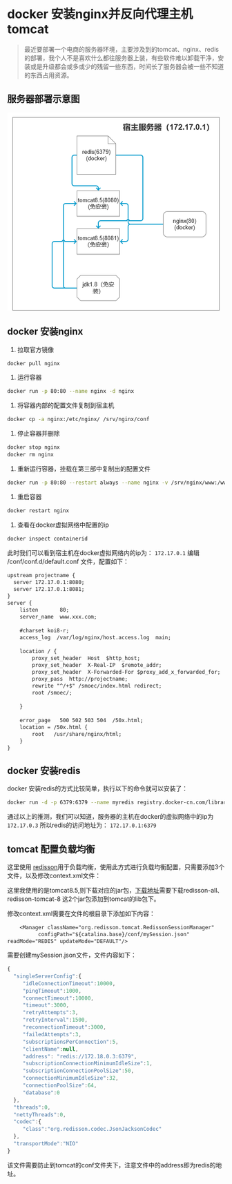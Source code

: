 # docker  安装nginx并反向代理主机tomcat

> 最近要部署一个电商的服务器环境，主要涉及到的tomcat、nginx、redis的部署，我个人不是喜欢什么都往服务器上装，有些软件难以卸载干净，安装或是升级都会或多或少的残留一些东西，时间长了服务器会被一些不知道的东西占用资源。

## 服务器部署示意图

![](../.gitbook/assets/docker.png)

## docker 安装nginx

1. 拉取官方镜像

```bash
docker pull nginx
```

1. 运行容器

```bash
docker run -p 80:80 --name nginx -d nginx
```

1. 将容器内部的配置文件复制到宿主机

```bash
docker cp -a nginx:/etc/nginx/ /srv/nginx/conf
```

1. 停止容器并删除

```bash
docker stop nginx
docker rm nginx
```

1. 重新运行容器，挂载在第三部中复制出的配置文件

```bash
docker run -p 80:80 --restart always --name nginx -v /srv/nginx/www:/www -v /srv/nginx/conf/:/etc/nginx/ -v /srv/nginx/logs:/var/log/nginx -v /srv/nginx/wwwlogs:/wwwlogs -d nginx
```

1. 重启容器

```bash
docker restart nginx
```

1. 查看在docker虚拟网络中配置的ip

```bash
docker inspect containerid
```

此时我们可以看到宿主机在docker虚拟网络内的ip为： `172.17.0.1` 编辑 /conf/conf.d/default.conf 文件，配置如下：

```text
upstream projectname {
  server 172.17.0.1:8080;
  server 172.17.0.1:8081;
}
server {
    listen       80;
    server_name  www.xxx.com;

    #charset koi8-r;
    access_log  /var/log/nginx/host.access.log  main;

    location / {
        proxy_set_header  Host  $http_host;
        proxy_set_header  X-Real-IP  $remote_addr;
        proxy_set_header  X-Forwarded-For $proxy_add_x_forwarded_for;
        proxy_pass  http://projectname;
        rewrite "^/+$" /smoec/index.html redirect;
        root /smoec/;

    }

    error_page   500 502 503 504  /50x.html;
    location = /50x.html {
        root   /usr/share/nginx/html;
    }
}
```

## docker 安装redis

docker 安装redis的方式比较简单，执行以下的命令就可以安装了：

```bash
docker run -d -p 6379:6379 --name myredis registry.docker-cn.com/library/redis
```

通过以上的推测，我们可以知道，服务器的主机在docker的虚拟网络中的ip为 `172.17.0.3` 所以redis的访问地址为： `172.17.0.1:6379`

## tomcat 配置负载均衡

这里使用 [redisson](https://github.com/redisson/redisson)用于负载均衡，使用此方式进行负载均衡配置，只需要添加3个文件，以及修改context.xml文件：

这里我使用的是tomcat8.5,则下载对应的jar包，[下载地址](https://github.com/redisson/redisson/tree/master/redisson-tomcat)需要下载redisson-all、redisson-tomcat-8 这2个jar包添加到tomcat的lib包下。

修改context.xml需要在文件的根目录下添加如下内容：

```markup
    <Manager className="org.redisson.tomcat.RedissonSessionManager"
          configPath="${catalina.base}/conf/mySession.json" readMode="REDIS" updateMode="DEFAULT"/>
```

需要创建mySession.json文件，文件内容如下：

```javascript
{
  "singleServerConfig":{
     "idleConnectionTimeout":10000,
     "pingTimeout":1000,
     "connectTimeout":10000,
     "timeout":3000,
     "retryAttempts":3,
     "retryInterval":1500,
     "reconnectionTimeout":3000,
     "failedAttempts":3,
     "subscriptionsPerConnection":5,
     "clientName":null,
     "address": "redis://172.18.0.3:6379",
     "subscriptionConnectionMinimumIdleSize":1,
     "subscriptionConnectionPoolSize":50,
     "connectionMinimumIdleSize":32,
     "connectionPoolSize":64,
     "database":0
  },
  "threads":0,
  "nettyThreads":0,
  "codec":{
     "class":"org.redisson.codec.JsonJacksonCodec"
  },
  "transportMode":"NIO"
}
```

该文件需要防止到tomcat的conf文件夹下，注意文件中的address即为redis的地址。

